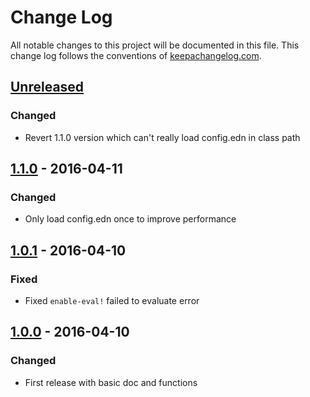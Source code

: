 # Change Log
All notable changes to this project will be documented in this file. This change log follows the conventions of [keepachangelog.com](http://keepachangelog.com/).

## [Unreleased][unreleased]
### Changed
- Revert 1.1.0 version which can't really load config.edn in class path

## [1.1.0] - 2016-04-11
### Changed
- Only load config.edn once to improve performance

## [1.0.1] - 2016-04-10
### Fixed
- Fixed `enable-eval!` failed to evaluate error

## [1.0.0] - 2016-04-10
### Changed
- First release with basic doc and functions

[unreleased]: https://github.com/your-name/t2/compare/1.1.0...HEAD
[1.1.0]: https://github.com/coldnew/config.clj/compare/1.1.0...HEAD
[1.0.1]: https://github.com/coldnew/config.clj/compare/1.0.1...1.1.0
[1.0.0]: https://github.com/coldnew/config.clj/compare/1.0.0...1.0.1
